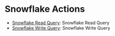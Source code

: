 
# Snowflake Actions
* [Snowflake Read Query](/Snowflake/legos/snowflake_read_query/README.md): Snowflake Read Query
* [Snowflake Write Query](/Snowflake/legos/snowflake_write_query/README.md): Snowflake Write Query
